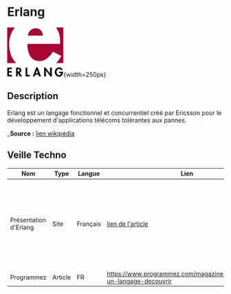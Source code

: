 # Erlang

![Erlang](image-4.png){width=250px}

## Description
Erlang est un langage fonctionnel et concurrentiel créé par Ericsson pour le développement d'applications télécoms tolérantes aux pannes.

_**Source :** [lien wikipédia](https://fr.wikipedia.org/wiki/Erlang_(langage))

## Veille Techno
Nom  | Type  | Langue | Lien | Description | Tags | Note
------|-------|--------|------|-------------|------|------
Présentation d'Erlang | Site | Français | [lien de l'article](https://www.50a.fr/0/erlang) | Le site présente les services d'une agence de communication numérique et donne des informations sur le langage de programmation Erlang. |#Erlang | 5/5
|Programmez|Article|FR|https://www.programmez.com/magazine/article/erlang-un-langage-decouvrir | découverte de erlang| #language #presentationj |3/5|